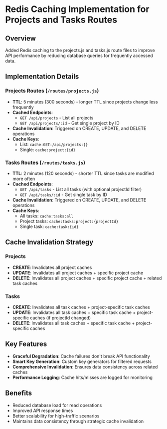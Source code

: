 # Redis Caching Implementation for Projects and Tasks Routes

## Overview
Added Redis caching to the projects.js and tasks.js route files to improve API performance by reducing database queries for frequently accessed data.

## Implementation Details

### Projects Routes (`/routes/projects.js`)
- **TTL**: 5 minutes (300 seconds) - longer TTL since projects change less frequently
- **Cached Endpoints**:
  - `GET /api/projects` - List all projects
  - `GET /api/projects/:id` - Get single project by ID
- **Cache Invalidation**: Triggered on CREATE, UPDATE, and DELETE operations
- **Cache Keys**:
  - List: `cache:GET:/api/projects:{}`
  - Single: `cache:project:{id}`

### Tasks Routes (`/routes/tasks.js`)
- **TTL**: 2 minutes (120 seconds) - shorter TTL since tasks are modified more often
- **Cached Endpoints**:
  - `GET /api/tasks` - List all tasks (with optional projectId filter)
  - `GET /api/tasks/:id` - Get single task by ID
- **Cache Invalidation**: Triggered on CREATE, UPDATE, and DELETE operations
- **Cache Keys**:
  - All tasks: `cache:tasks:all`
  - Project tasks: `cache:tasks:project:{projectId}`
  - Single task: `cache:task:{id}`

## Cache Invalidation Strategy

### Projects
- **CREATE**: Invalidates all project caches
- **UPDATE**: Invalidates all project caches + specific project cache
- **DELETE**: Invalidates all project caches + specific project cache + related task caches

### Tasks
- **CREATE**: Invalidates all task caches + project-specific task caches
- **UPDATE**: Invalidates all task caches + specific task cache + project-specific caches (if projectId changed)
- **DELETE**: Invalidates all task caches + specific task cache + project-specific caches

## Key Features
- **Graceful Degradation**: Cache failures don't break API functionality
- **Smart Key Generation**: Custom key generators for filtered requests
- **Comprehensive Invalidation**: Ensures data consistency across related caches
- **Performance Logging**: Cache hits/misses are logged for monitoring

## Benefits
- Reduced database load for read operations
- Improved API response times
- Better scalability for high-traffic scenarios
- Maintains data consistency through strategic cache invalidation